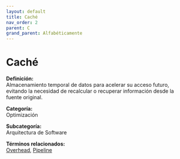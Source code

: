```yaml
---
layout: default
title: Caché
nav_order: 2
parent: C
grand_parent: Alfabéticamente
---
```


# Caché

**Definición:**  
Almacenamiento temporal de datos para acelerar su acceso futuro, evitando la necesidad de recalcular o recuperar información desde la fuente original.

**Categoría:**  
Optimización  

**Subcategoría:**  
Arquitectura de Software

**Términos relacionados:**  
[Overhead](https://maleniski.github.io/diccionario-angl-tec-mx/docs/alfabeticamente/O/overhead.html), [Pipeline](https://maleniski.github.io/diccionario-angl-tec-mx/docs/alfabeticamente/P/pipeline.html)
